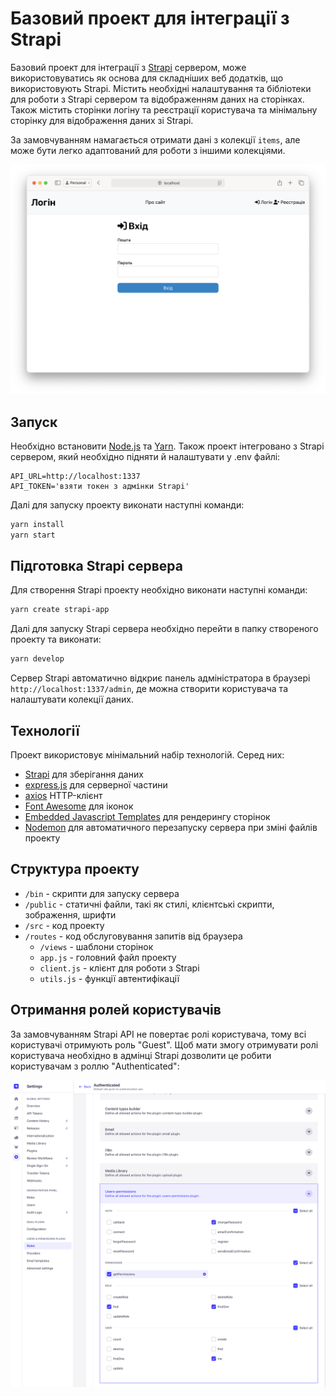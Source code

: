 # Базовий проект для інтеграції з Strapi

Базовий проект для інтеграції з [Strapi](https://strapi.io) сервером, може використовуватись як основа для складніших веб додатків, що використовують Strapi.
Містить необхідні налаштування та бібліотеки для роботи з Strapi сервером та відображенням даних на сторінках. Також містить сторінки логіну та реєстрації користувача та мінімальну сторінку для відображення даних зі Strapi.

За замовчуванням намагається отримати дані з колекції `items`, але може бути легко адаптований для роботи з іншими колекціями.

![Вигляд](docs/site.png)

## Запуск

Необхідно встановити [Node.js](https://nodejs.org/en/download/package-manager) та [Yarn](https://yarnpkg.com/getting-started/install).
Також проект інтегровано з Strapi сервером, який необхідно підняти й налаштувати у .env файлі:

```
API_URL=http://localhost:1337
API_TOKEN='взяти токен з адмінки Strapi'
```

Далі для запуску проекту виконати наступні команди:

```bash
yarn install
yarn start
```

## Підготовка Strapi сервера

Для створення Strapi проекту необхідно виконати наступні команди:

```bash
yarn create strapi-app
```

Далі для запуску Strapi сервера необхідно перейти в папку створеного проекту та виконати:

```bash
yarn develop
```

Сервер Strapi автоматично відкриє панель адміністратора в браузері `http://localhost:1337/admin`, де можна створити користувача та налаштувати колекції даних.

## Технології

Проект використовує мінімальний набір технологій. Серед них:
- [Strapi](https://strapi.io) для зберігання даних
- [express.js](https://expressjs.com) для серверної частини
- [axios](https://axios-http.com/uk/docs/example) HTTP-клієнт
- [Font Awesome](https://fontawesome.com/icons) для іконок
- [Embedded Javascript Templates](https://ejs.co) для рендерингу сторінок
- [Nodemon](https://nodemon.io) для автоматичного перезапуску сервера при зміні файлів проекту

## Структура проекту

 - `/bin` - скрипти для запуску сервера
 - `/public` - статичні файли, такі як стилі, клієнтські скрипти, зображення, шрифти
 - `/src` - код проекту
 - `/routes` - код обслуговування запитів від браузера
   - `/views` - шаблони сторінок
   - `app.js` - головний файл проекту
   - `client.js` - клієнт для роботи з Strapi
   - `utils.js` - функції автентифікації




## Отримання ролей користувачів

За замовчуванням Strapi API не повертає ролі користувача, тому всі користувачі отримують роль "Guest". Щоб мати змогу отримувати ролі користувача необхідно в адмінці Strapi дозволити це робити користувачам з роллю "Authenticated":

![Додавання ролі](docs/strapi-roles.png)
